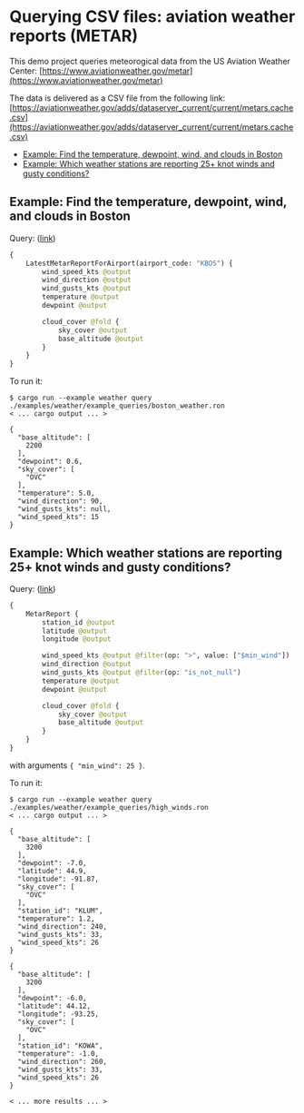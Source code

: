 # Querying CSV files: aviation weather reports (METAR)

This demo project queries meteorogical data from the US Aviation Weather Center: [https://www.aviationweather.gov/metar](https://www.aviationweather.gov/metar)

The data is delivered as a CSV file from the following link: [https://aviationweather.gov/adds/dataserver_current/current/metars.cache.csv](https://aviationweather.gov/adds/dataserver_current/current/metars.cache.csv)

- [Example: Find the temperature, dewpoint, wind, and clouds in Boston](#example-find-the-temperature-dewpoint-wind-and-clouds-in-boston)
- [Example: Which weather stations are reporting 25+ knot winds and gusty conditions?](#example-which-weather-stations-are-reporting-25-knot-winds-and-gusty-conditions)

## Example: Find the temperature, dewpoint, wind, and clouds in Boston

Query: ([link](example_queries/boston_weather.ron))
```graphql
{
    LatestMetarReportForAirport(airport_code: "KBOS") {
        wind_speed_kts @output
        wind_direction @output
        wind_gusts_kts @output
        temperature @output
        dewpoint @output

        cloud_cover @fold {
            sky_cover @output
            base_altitude @output
        }
    }
}
```

To run it:
```
$ cargo run --example weather query ./examples/weather/example_queries/boston_weather.ron
< ... cargo output ... >

{
  "base_altitude": [
    2200
  ],
  "dewpoint": 0.6,
  "sky_cover": [
    "OVC"
  ],
  "temperature": 5.0,
  "wind_direction": 90,
  "wind_gusts_kts": null,
  "wind_speed_kts": 15
}
```

## Example: Which weather stations are reporting 25+ knot winds and gusty conditions?

Query: ([link](example_queries/high_winds.ron))
```graphql
{
    MetarReport {
        station_id @output
        latitude @output
        longitude @output

        wind_speed_kts @output @filter(op: ">", value: ["$min_wind"])
        wind_direction @output
        wind_gusts_kts @output @filter(op: "is_not_null")
        temperature @output
        dewpoint @output

        cloud_cover @fold {
            sky_cover @output
            base_altitude @output
        }
    }
}
```
with arguments `{ "min_wind": 25 }`.

To run it:
```
$ cargo run --example weather query ./examples/weather/example_queries/high_winds.ron
< ... cargo output ... >

{
  "base_altitude": [
    3200
  ],
  "dewpoint": -7.0,
  "latitude": 44.9,
  "longitude": -91.87,
  "sky_cover": [
    "OVC"
  ],
  "station_id": "KLUM",
  "temperature": 1.2,
  "wind_direction": 240,
  "wind_gusts_kts": 33,
  "wind_speed_kts": 26
}

{
  "base_altitude": [
    3200
  ],
  "dewpoint": -6.0,
  "latitude": 44.12,
  "longitude": -93.25,
  "sky_cover": [
    "OVC"
  ],
  "station_id": "KOWA",
  "temperature": -1.0,
  "wind_direction": 260,
  "wind_gusts_kts": 33,
  "wind_speed_kts": 26
}

< ... more results ... >
```
